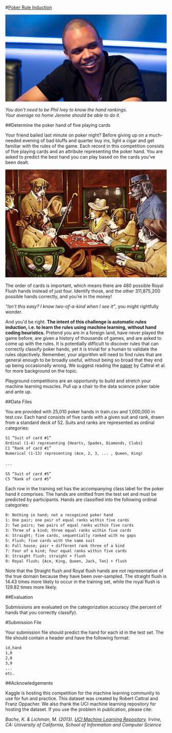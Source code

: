 #[Poker Rule Induction](https://www.kaggle.com/c/poker-rule-induction)

![ScreenShot](images/ivey.jpg)

*You don't need to be Phil Ivey to know the hand rankings.*  
*Your average no home Jerome should be able to do it.*

##Determine the poker hand of five playing cards

Your friend bailed last minute on poker night? Before giving up on a much-needed evening of bad bluffs and quarter buy ins, light a cigar and get familiar with the rules of the game. Each record in this competition consists of five playing cards and an attribute representing the poker hand. You are asked to predict the best hand you can play based on the cards you've been dealt. 

![ScreenShot](images/dogs_playing_poker.jpg)

The order of cards is important, which means there are 480 possible Royal Flush hands instead of just four. Identify those, and the other 311,875,200 possible hands correctly, and you’re in the money!

*"Isn't this easy? I know two-of-a-kind when I see it"*, you might rightfully wonder.

And you'd be right. **The intent of this challenge is automatic rules induction, i.e. to learn the rules using machine learning, without hand coding heuristics.** Pretend you are in a foreign land, have never played the game before, are given a history of thousands of games, and are asked to come up with the rules. It is potentially difficult to discover rules that can correctly classify poker hands, yet it is trivial for a human to validate the rules objectively. Remember, your algorithm will need to find rules that are general enough to be broadly useful, without being so broad that they end up being occasionally wrong. We suggest reading the [paper](paper/automatic_rule_generalization.pdf) by Cattral et al. for more background on the topic.

Playground competitions are an opportunity to build and stretch your machine learning muscles. Pull up a chair to the data science poker table and ante up.


##Data Files

You are provided with 25,010 poker hands in train.csv and 1,000,000 in test.csv. Each hand consists of five cards with a given suit and rank, drawn from a standard deck of 52. Suits and ranks are represented as ordinal categories:
```
S1 “Suit of card #1”
Ordinal (1-4) representing {Hearts, Spades, Diamonds, Clubs}
C1 “Rank of card #1”
Numerical (1-13) representing (Ace, 2, 3, ... , Queen, King)

...

S5 “Suit of card #5”
C5 “Rank of card #5”
```
Each row in the training set has the accompanying class label for the poker hand it comprises. The hands are omitted from the test set and must be predicted by participants. Hands are classified into the following ordinal categories:
```
0: Nothing in hand; not a recognized poker hand 
1: One pair; one pair of equal ranks within five cards
2: Two pairs; two pairs of equal ranks within five cards
3: Three of a kind; three equal ranks within five cards
4: Straight; five cards, sequentially ranked with no gaps
5: Flush; five cards with the same suit
6: Full house; pair + different rank three of a kind
7: Four of a kind; four equal ranks within five cards
8: Straight flush; straight + flush
9: Royal flush; {Ace, King, Queen, Jack, Ten} + flush
```
Note that the Straight flush and Royal flush hands are not representative of
the true domain because they have been over-sampled. The straight flush
is 14.43 times more likely to occur in the training set, while the royal flush is 129.82 times more likely.


##Evaluation

Submissions are evaluated on the categorization accuracy (the percent of hands that you correctly classify).


#Submission File

Your submission file should predict the hand for each id in the test set. The file should contain a header and have the following format:
```
id,hand
1,0
2,0
3,9
...
etc.
```


##Acknowledgements

Kaggle is hosting this competition for the machine learning community to use for fun and practice. This dataset was created by Robert Cattral and Franz Oppacher. We also thank the UCI machine learning repository for hosting the dataset. If you use the problem in publication, please cite:

*Bache, K. & Lichman, M. (2013). [UCI Machine Learning Repository](http://archive.ics.uci.edu/ml/). Irvine, CA: University of California, School of Information and Computer Science*
